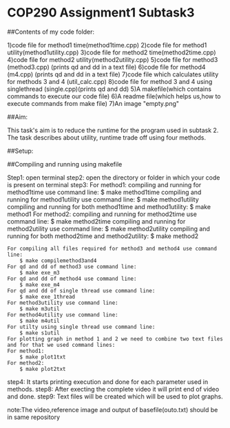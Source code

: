 # COP290 Assignment1 Subtask3

##Contents of my code folder:

1)code file for method1 time(method1time.cpp)
2)code file for method1 utility(method1utility.cpp)
3)code file for method2 time(method2time.cpp)
4)code file for method2 utility(method2utility.cpp)
5)code file for method3 (method3.cpp) (prints qd and dd in a text file)
6)code file for method4 (m4.cpp) (prints qd and dd in a text file)
7)code file which calculates utility for methods 3 and 4 (util_calc.cpp)
8)code file for method 3 and 4 using singlethread (single.cpp)(prints qd and dd)
5)A makefile(which contains commands to execute our code file)
6)A readme file(which helps us,how to execute commands from make file)
7)An image "empty.png"

##Aim:

This task's aim is to reduce the runtime for the program used in subtask 2. The task describes about utility, runtime trade off using four methods.

##Setup:

##Compiling and running using makefile

Step1: open terminal
step2: open the directory or folder in which your code is present on terminal
step3: 
	For method1:
	compiling and running for method1time use command line:
		$ make method1time
	compiling and running for method1utility use command line:
		$ make method1utility
	compiling and running for both method1time and method1utility:
		$ make method1
	For method2:
	compiling and running for method2time use command line:
		$ make method2time
	compiling and running for method2utility use command line:
		$ make method2utility
	compiling and running for both method2time and method2utility:
		$ make method2
	
	For compiling all files required for method3 and method4 use command line:
		$ make compilemethod3and4
	For qd and dd of method3 use command line:
		$ make exe_m3 
	For qd and dd of method4 use command line:
		$ make exe_m4
	For qd and dd of single thread use command line:
		$ make exe_1thread
	For method3utility use command line:
		$ make m3util
	For method4utility use command line:
		$ make m4util
	For utilty using single thread use command line:
		$ make s1util
	For plotting graph in method 1 and 2 we need to combine two text files and for that we used command lines:
	For method1:
		$ make plot1txt
	For method2:
		$ make plot2txt
				
step4: It starts printing execution and done for each parameter used in methods.
step8: After execting the complete video it will print end of video and done.
step9: Text files will be created which will be used to plot graphs.

note:The video,reference image and output of basefile(outo.txt) should be in same repository
